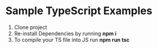 # Sample TypeScript Examples


1. Clone project
2. Re-install Dependencies by running **npm i**
3. To compile your TS file into JS run **npm run tsc**